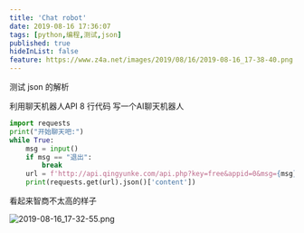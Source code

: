 ```yaml
---
title: 'Chat robot'
date: 2019-08-16 17:36:07
tags: [python,编程,测试,json]
published: true
hideInList: false
feature: https://www.z4a.net/images/2019/08/16/2019-08-16_17-38-40.png
---
```

测试 json 的解析

<!-- more -->

利用聊天机器人API  8 行代码 写一个AI聊天机器人

```python
import requests
print("开始聊天吧:")
while True:
    msg = input()
    if msg == "退出":
        break
    url = f'http://api.qingyunke.com/api.php?key=free&appid=0&msg={msg}'
    print(requests.get(url).json()['content'])
```

看起来智商不太高的样子

![2019-08-16_17-32-55.png](https://www.z4a.net/images/2019/08/16/2019-08-16_17-32-55.png)